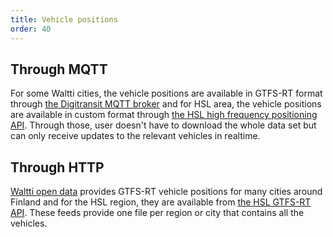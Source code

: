 ```yaml
---
title: Vehicle positions
order: 40
---
```


## Through MQTT

For some Waltti cities, the vehicle positions are available in GTFS-RT format through [the Digitransit MQTT broker](./digitransit-mqtt/) and for HSL area, the vehicle positions are available in custom format through [the HSL high frequency positioning API](./high-frequency-positioning/). Through those, user doesn't have to download the whole data set but can only receive updates to the relevant vehicles in realtime.

## Through HTTP

[Waltti open data](https://opendata.waltti.fi/) provides GTFS-RT vehicle positions for many cities around Finland and for the HSL region, they are available from [the HSL GTFS-RT API](https://hsldevcom.github.io/gtfs_rt/). These feeds provide one file per region or city that contains all the vehicles.
